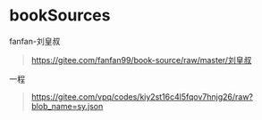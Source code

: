 # bookSources
fanfan-刘皇叔 
> https://gitee.com/fanfan99/book-source/raw/master/刘皇叔

一程
> https://gitee.com/vpq/codes/kiy2st16c4l5fqov7hnjg26/raw?blob_name=sy.json
